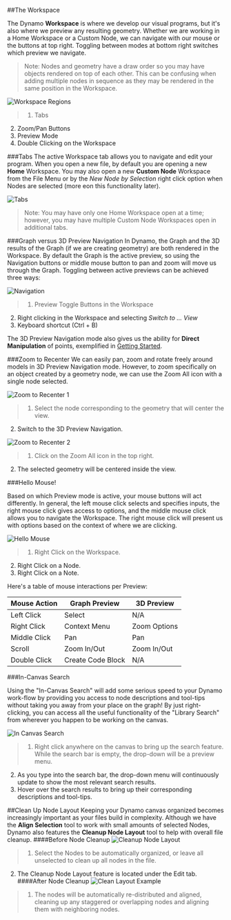 ##The Workspace

The Dynamo **Workspace** is where we develop our visual programs, but it's also where we preview any resulting geometry. Whether we are working in a Home Workspace or a Custom Node, we can navigate with our mouse or the buttons at top right. Toggling between modes at bottom right switches which preview we navigate.

> Note: Nodes and geometry have a draw order so you may have objects rendered on top of each other. This can be confusing when adding multiple nodes in sequence as they may be rendered in the same position in the Workspace.

![Workspace Regions](images/2-3/01-WorkspaceRegions.png)

>1. Tabs
2. Zoom/Pan Buttons
3. Preview Mode
4. Double Clicking on the Workspace

###Tabs
The active Workspace tab allows you to navigate and edit your program. When you open a new file, by default you are opening a new **Home** Workspace. You may also open a new **Custom Node** Workspace from the File Menu or by the *New Node by Selection* right click option when Nodes are selected (more eon this functionality later).

![Tabs](images/2-3/02-Tabs.png)

> Note: You may have only one Home Workspace open at a time; however, you may have multiple Custom Node Workspaces open in additional tabs.

###Graph versus 3D Preview Navigation
In Dynamo, the Graph and the 3D results of the Graph (if we are creating geometry) are both rendered in the Workspace. By default the Graph is the active preview, so using the Navigation buttons or middle mouse button to pan and zoom will move us through the Graph. Toggling between active previews can be achieved three ways:

![Navigation](images/2-3/03-PreviewNavigations.png)

> 1. Preview Toggle Buttons in the Workspace
2. Right clicking in the Workspace and selecting *Switch to ... View*
3. Keyboard shortcut (Ctrl + B)

The 3D Preview Navigation mode also gives us the ability for **Direct Manipulation** of points, exemplified in [Getting Started](http://dynamoprimer.com/02_Hello-Dynamo/2-6_the_quick_start_guide.html).

###Zoom to Recenter
 We can easily pan, zoom and rotate freely around models in 3D Preview Navigation mode. However, to zoom specifically on an object created by a geometry node, we can use the Zoom All icon with a single node selected.

![Zoom to Recenter 1](images/2-3/03-ZoomToRecenter_1.jpg)
> 1. Select the node corresponding to the geometry  that will center the view. 
2. Switch to the 3D Preview Navigation. 

![Zoom to Recenter 2](images/2-3/03-ZoomToRecenter_2.jpg)
> 1. Click on the Zoom All icon in the top right.
2. The selected geometry will be centered inside the view.

###Hello Mouse!

Based on which Preview mode is active, your mouse buttons will act differently. In general, the left mouse click selects and specifies inputs, the right mouse click gives access to options, and the middle mouse click allows you to navigate the Workspace. The right mouse click will present us with options based on the context of where we are clicking.

![Hello Mouse](images/2-3/04-HelloMouse.png)

>1. Right Click on the Workspace.
2. Right Click on a Node.
3. Right Click on a Note.

Here's a table of mouse interactions per Preview:

**Mouse Action** | **Graph Preview** | **3D Preview**
--- | --- | ---
Left Click | Select | N/A
Right Click | Context Menu | Zoom Options
Middle Click | Pan | Pan
Scroll | Zoom In/Out | Zoom In/Out
Double Click | Create Code Block | N/A

###In-Canvas Search

Using the "In-Canvas Search" will add some serious speed to your Dynamo work-flow by providing you access to node descriptions and tool-tips without taking you away from your place on the graph! By just right-clicking, you can access all the useful functionality of the "Library Search" from wherever you happen to be working on the canvas.

![In Canvas Search](images/2-3/05-InCanvasSearch.png)

>1. Right click anywhere on the canvas to bring up the search feature. While the search bar is empty, the drop-down will be a preview menu.
2. As you type into the search bar, the drop-down menu will continuously update to show the most relevant search results.
3. Hover over the search results to bring up their corresponding descriptions and tool-tips.

##Clean Up Node Layout
Keeping your Dynamo canvas organized becomes increasingly important as your files build in complexity. Although we have the **Align Selection** tool to work with small amounts of selected Nodes, Dynamo also features the **Cleanup Node Layout** tool to help with overall file cleanup. 
####Before Node Cleanup
![Cleanup Node Layout](images/2-3/06-CleanupNodeLayout.png)
>1.	Select the Nodes to be automatically organized, or leave all unselected to clean up all nodes in the file. 
2.	The Cleanup Node Layout feature is located under the Edit tab.
####After Node Cleanup
![Clean Layout Example](images/2-3/07-CleanLayoutExample.png)
>1.	The nodes will be automatically re-distributed and aligned, cleaning up any staggered or overlapping nodes and aligning them with neighboring nodes.

